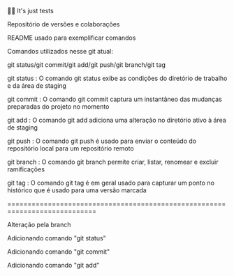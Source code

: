 🐱‍👓 It's just tests 

Repositório de versões e colaborações

README usado para exemplificar comandos 

Comandos utilizados nesse git atual: 

git status/git commit/git add/git push/git branch/git tag

git status : O comando git status exibe as condições do diretório de trabalho e da área de staging

git commit : O comando git commit captura um instantâneo das mudanças preparadas do projeto no momento

git add : O comando git add adiciona uma alteração no diretório ativo à área de staging

git push : O comando git push é usado para enviar o conteúdo do repositório local para um repositório remoto

git branch : O comando git branch permite criar, listar, renomear e excluir ramificações

git tag : O comando git tag é em geral usado para capturar um ponto no histórico que é usado para uma versão marcada 

============================================================================


Alteração pela branch
 
Adicionando comando "git status"

Adicionando comando "git commit"

Adicionando comando "git add"

